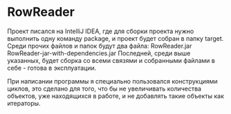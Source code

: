 # RowReader

Проект писался на IntelliJ IDEA, где для сборки проекта нужно выполнить одну команду package, и проект будет собран в папку target.
Среди прочих файлов и папок будут два файла:
 RowReader.jar
 RowReader-jar-with-dependencies.jar
Последней, среди выше указанных, будет сборка со всеми связями и собранными файлами в себе - готова в эксплуатации.

При написании программы я специально пользовался конструкциями циклов, это сделано для того, что бы не увеличивать количества объектов, уже находящихся в работе, и не добавлять такие объекты как итераторы.
